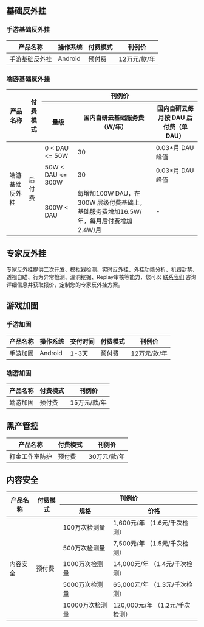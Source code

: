 ## 基础反外挂
### 手游基础反外挂
| 产品名称          | 操作系统 | 付费模式 | 刊例价       |
| ----------------- | -------- | -------- | ------------ |
| 手游基础反外挂 | Android  | 预付费   | 12万元/款/年 |


### 端游基础反外挂
<table>
<thead>
<tr>
<th rowspan=2 >产品名称</th>
<th rowspan=2 >付费模式</th>
<th colspan=3 >刊例价</th>
</tr>
<tr>
<th>量级</th>
<th>国内自研云基础服务费（W/年）</th>
<th>国内自研云每月按 DAU 后付费（单 DAU）</th>
</tr>
</thead>
<tbody>
<tr>
<td rowspan=3 >端游基础反外挂</td>
<td rowspan=3 >后付费</td>
<td>0 < DAU <= 50W</td>
<td>30</td>
<td>0.03*月 DAU 峰值</td>
</tr>
<tr>
<td>50W < DAU <= 300W</td>
<td>30</td>
<td>0.03*月 DAU 峰值</td>
</tr>
<tr>
<td>300W < DAU</td>
<td>每增加100W DAU，在300W 层级付费基础上，基础服务费增加16.5W/年，每月后付费增加2.4W/月</td>
<td>-</td>
</tr>
</tbody></table>

## 专家反外挂
专家反外挂提供二次开发、模拟器检测、实时反外挂、外挂功能分析、机器封禁、透视自瞄、行为异常检测、漏洞挖掘、Replay审核等能力，您可以 [联系我们](https://cloud.tencent.com/online-service) 咨询详细信息并获取报价，定制您的专家反外挂方案。

## 游戏加固
### 手游加固
| 产品名称     | 操作系统 | 交付时间 | 付费模式 | 刊例价       |
| ------------ | -------- | -------- | -------- | ------------ |
| 手游加固 | Android  | 1-3天    | 预付费   | 12万元/款/年 |

### 端游加固
| 产品名称     | 付费模式 | 刊例价       |
| ------------ | -------- | ------------ |
| 端游加固 | 预付费   | 15万元/款/年 |


## 黑产管控
| 产品名称       | 付费模式 | 刊例价       |
| -------------- | -------- | ------------ |
| 打金工作室防护 | 预付费   | 30万元/款/年 |


## 内容安全
<table>
<thead>
<tr>
<th rowspan=2 >产品名称</th>
<th rowspan=2 >付费模式</th>
<th colspan=2 >刊例价</th>
</tr>
<tr>
<th>规格</th>
<th>价格</th>
</tr>
</thead>
<tbody>
<tr>
<td rowspan=5>内容安全</td>
<td rowspan=5>预付费</td>
<td>100万次检测量</td>
<td>1,600元/年     （1.6元/千次检测）</td>
</tr>
<tr>
<td>500万次检测量</td>
<td>7,500元/年     （1.5元/千次检测）</td>
</tr>
<tr>
<td>1000万次检测量</td>
<td>14,000元/年     （1.4元/千次检测）</td>
</tr>
<tr>
<td>5000万次检测量</td>
<td>65,000元/年     （1.3元/千次检测）</td>
</tr>
<tr>
<td>10000万次检测量</td>
<td>120,000元/年     （1.2元/千次检测）</td>
</tr>
</tbody></table>
